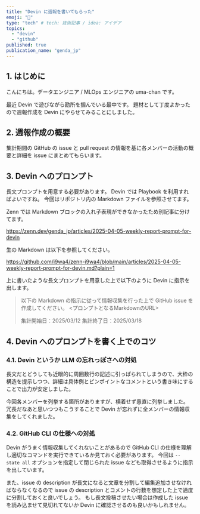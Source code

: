 ```yaml
---
title: "Devin に週報を書いてもらった"
emoji: "🐴"
type: "tech" # tech: 技術記事 / idea: アイデア
topics:
  - "devin"
  - "github"
published: true
publication_name: "genda_jp"
---
```


## 1. はじめに

こんにちは。データエンジニア / MLOps エンジニアの uma-chan です。

最近 Devin で遊びながら勘所を掴んでいる最中です。
題材として丁度よかったので週報作成を Devin にやらせてみることにしました。

## 2. 週報作成の概要

集計期間の GitHub の issue と pull request の情報を基に各メンバーの活動の概要と詳細を issue にまとめてもらいます。

## 3. Devin へのプロンプト

長文プロンプトを用意する必要があります。
Devin では Playbook を利用すればよいですね。
今回はリポジトリ内の Markdown ファイルを参照させてます。

Zenn では Markdown ブロックの入れ子表現ができなかったため別記事に分けてます。

https://zenn.dev/genda_jp/articles/2025-04-05-weekly-report-prompt-for-devin

生の Markdown は以下を参照してください。

https://github.com/i9wa4/zenn-i9wa4/blob/main/articles/2025-04-05-weekly-report-prompt-for-devin.md?plain=1


上に書いたような長文プロンプトを用意した上で以下のように Devin に指示を出します。

> 以下の Markdown の指示に従って情報収集を行った上で GitHub issue を作成してください。
> <プロンプトとなるMarkdownのURL>
>
> 集計開始日：2025/03/12
> 集計終了日：2025/03/18

## 4. Devin へのプロンプトを書く上でのコツ

### 4.1. Devin というか LLM の忘れっぽさへの対処

長文だとどうしても近眼的に周囲数行の記述に引っぱられてしまうので、大枠の構造を提示しつつ、詳細は具体例とピンポイントなコメントという書き味にすることで出力が安定しました。

今回各メンバーを列挙する箇所がありますが、横着せず愚直に列挙しました。
冗長だなあと思いつつもこうすることで Devin が忘れずに全メンバーの情報収集をしてくれました。

### 4.2. GitHub CLI の仕様への対処

Devin がうまく情報収集してくれないことがあるので GitHub CLI の仕様を理解し適切なコマンドを実行できているか見ておく必要があります。
今回は `--state all` オプションを指定して閉じられた issue なども取得させるように指示を出しています。

また、issue の description が長文になると文章を分割して編集追加させなければならなくなるので issue の description とコメントの行数を想定した上で適度に分割しておくと良いでしょう。
もし長文投稿させたい場合は作成した issue を読み込ませて見切れてないか Devin に確認させるのも良いかもしれません。
